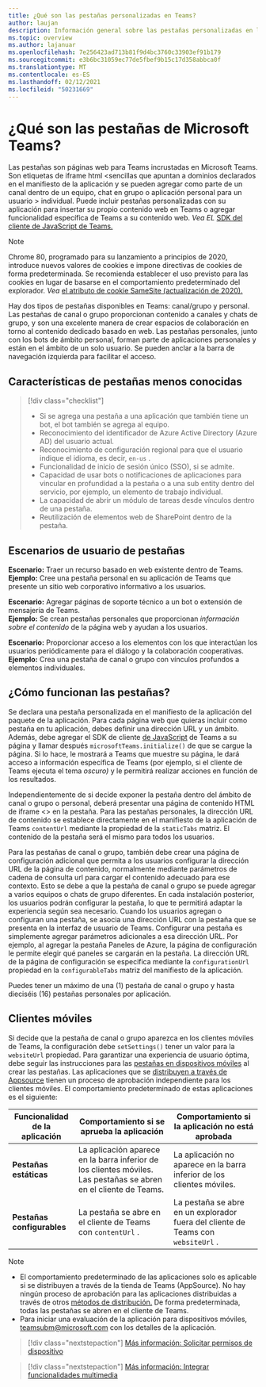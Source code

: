 ```yaml
---
title: ¿Qué son las pestañas personalizadas en Teams?
author: laujan
description: Información general sobre las pestañas personalizadas en la plataforma de Teams
ms.topic: overview
ms.author: lajanuar
ms.openlocfilehash: 7e256423ad713b81f9d4bc3760c33903ef91b179
ms.sourcegitcommit: e3b6bc31059ec77de5fbef9b15c17d358abbca0f
ms.translationtype: MT
ms.contentlocale: es-ES
ms.lasthandoff: 02/12/2021
ms.locfileid: "50231669"
---
```

# <a name="what-are-microsoft-teams-tabs"></a>¿Qué son las pestañas de Microsoft Teams?

Las pestañas son páginas web para Teams incrustadas en Microsoft Teams. Son etiquetas de iframe html <sencillas que apuntan a dominios declarados en el manifiesto de la aplicación y se pueden agregar como parte de un canal dentro de un equipo, chat en grupo o aplicación personal para un usuario \> individual. Puede incluir pestañas personalizadas con su aplicación para insertar su propio contenido web en Teams o agregar funcionalidad específica de Teams a su contenido web. *Vea EL* [SDK del cliente de JavaScript de Teams.](/javascript/api/overview/msteams-client)

> [!NOTE]
> Chrome 80, programado para su lanzamiento a principios de 2020, introduce nuevos valores de cookies e impone directivas de cookies de forma predeterminada. Se recomienda establecer el uso previsto para las cookies en lugar de basarse en el comportamiento predeterminado del explorador. *Vea* [el atributo de cookie SameSite (actualización de 2020).](../resources/samesite-cookie-update.md)

Hay dos tipos de pestañas disponibles en Teams: canal/grupo y personal. Las pestañas de canal o grupo proporcionan contenido a canales y chats de grupo, y son una excelente manera de crear espacios de colaboración en torno al contenido dedicado basado en web. Las pestañas personales, junto con los bots de ámbito personal, forman parte de aplicaciones personales y están en el ámbito de un solo usuario. Se pueden anclar a la barra de navegación izquierda para facilitar el acceso.

## <a name="lesser-known-tab-features"></a>Características de pestañas menos conocidas

> [!div class="checklist"]
>
> * Si se agrega una pestaña a una aplicación que también tiene un bot, el bot también se agrega al equipo.
> * Reconocimiento del identificador de Azure Active Directory (Azure AD) del usuario actual.
> * Reconocimiento de configuración regional para que el usuario indique el idioma, es decir, `en-us` . 
> * Funcionalidad de inicio de sesión único (SSO), si se admite.
> * Capacidad de usar bots o notificaciones de aplicaciones para vincular en profundidad a la pestaña o a una sub entity dentro del servicio, por ejemplo, un elemento de trabajo individual.
> * La capacidad de abrir un módulo de tareas desde vínculos dentro de una pestaña.
> * Reutilización de elementos web de SharePoint dentro de la pestaña.

## <a name="tabs-user-scenarios"></a>Escenarios de usuario de pestañas

**Escenario:** Traer un recurso basado en web existente dentro de Teams. \
**Ejemplo:** Cree una pestaña personal en su aplicación de Teams que presente un sitio web corporativo informativo a los usuarios.

**Escenario:** Agregar páginas de soporte técnico a un bot o extensión de mensajería de Teams. \
**Ejemplo:** Se crean pestañas personales que proporcionan *información sobre el* *contenido* de la página web y ayudan a los usuarios.

**Escenario:** Proporcionar acceso a los elementos con los que interactúan los usuarios periódicamente para el diálogo y la colaboración cooperativas. \
**Ejemplo:** Crea una pestaña de canal o grupo con vínculos profundos a elementos individuales.

## <a name="how-do-tabs-work"></a>¿Cómo funcionan las pestañas?

Se declara una pestaña personalizada en el manifiesto de la aplicación del paquete de la aplicación. Para cada página web que quieras incluir como pestaña en tu aplicación, debes definir una dirección URL y un ámbito. Además, debe agregar el SDK de cliente [de JavaScript](/javascript/api/overview/msteams-client) de Teams a su página y llamar después `microsoftTeams.initialize()` de que se cargue la página. Si lo hace, le mostrará a Teams que muestre su página, le dará acceso a información específica de Teams (por ejemplo, si el cliente de Teams ejecuta el tema *oscuro)* y le permitirá realizar acciones en función de los resultados.

Independientemente de si decide exponer la pestaña dentro del ámbito de canal o grupo o personal, deberá presentar una página de contenido HTML de iframe <\> en la pestaña. [](~/tabs/how-to/create-tab-pages/content-page.md) Para las pestañas personales, la dirección URL de contenido se establece directamente en el manifiesto de la aplicación de Teams `contentUrl` mediante la propiedad de la `staticTabs` matriz. El contenido de la pestaña será el mismo para todos los usuarios.

Para las pestañas de canal o grupo, también debe crear una página de configuración adicional que permita a los usuarios configurar la dirección URL de la página de contenido, normalmente mediante parámetros de cadena de consulta url para cargar el contenido adecuado para ese contexto. Esto se debe a que la pestaña de canal o grupo se puede agregar a varios equipos o chats de grupo diferentes. En cada instalación posterior, los usuarios podrán configurar la pestaña, lo que te permitirá adaptar la experiencia según sea necesario. Cuando los usuarios agregan o configuran una pestaña, se asocia una dirección URL con la pestaña que se presenta en la interfaz de usuario de Teams. Configurar una pestaña es simplemente agregar parámetros adicionales a esa dirección URL. Por ejemplo, al agregar la pestaña Paneles de Azure, la página de configuración le permite elegir qué paneles se cargarán en la pestaña. La dirección URL de la página de configuración se especifica mediante la  `configurationUrl` propiedad en la `configurableTabs` matriz del manifiesto de la aplicación.

Puedes tener un máximo de una (1) pestaña de canal o grupo y hasta dieciséis (16) pestañas personales por aplicación.

## <a name="mobile-clients"></a>Clientes móviles

Si decide que la pestaña de canal o grupo aparezca en los clientes móviles de Teams, la configuración debe `setSettings()` tener un valor para la `websiteUrl` propiedad. Para garantizar una experiencia de usuario óptima, debe seguir las instrucciones para las [pestañas en dispositivos móviles](~/tabs/design/tabs-mobile.md) al crear las pestañas. Las aplicaciones que se [distribuyen a través de Appsource](~/concepts/deploy-and-publish/appsource/publish.md) tienen un proceso de aprobación independiente para los clientes móviles. El comportamiento predeterminado de estas aplicaciones es el siguiente:

| **Funcionalidad de la aplicación** | **Comportamiento si se aprueba la aplicación** | **Comportamiento si la aplicación no está aprobada** |
| --- | --- | --- |
| **Pestañas estáticas** | La aplicación aparece en la barra inferior de los clientes móviles. Las pestañas se abren en el cliente de Teams. | La aplicación no aparece en la barra inferior de los clientes móviles. |
| **Pestañas configurables** | La pestaña se abre en el cliente de Teams con `contentUrl` . | La pestaña se abre en un explorador fuera del cliente de Teams con `websiteUrl` . |


>[!NOTE]
>
>- El comportamiento predeterminado de las aplicaciones solo es aplicable si se distribuyen a través de la tienda de Teams (AppSource). No hay ningún proceso de aprobación para las aplicaciones distribuidas a través de otros [métodos de distribución.](~/concepts/deploy-and-publish/overview.md) De forma predeterminada, todas las pestañas se abren en el cliente de Teams.
>- Para iniciar una evaluación de la aplicación para dispositivos móviles, teamsubm@microsoft.com con los detalles de la aplicación.

> [!div class="nextstepaction"]
> [Más información: Solicitar permisos de dispositivo](../concepts/device-capabilities/native-device-permissions.md)

> [!div class="nextstepaction"]
> [Más información: Integrar funcionalidades multimedia](../concepts/device-capabilities/mobile-camera-image-permissions.md)
